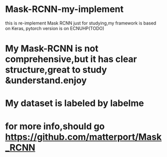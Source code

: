 # Mask-RCNN-my-implement
this is re-implement Mask RCNN just for studying,my framework is based on Keras,
pytorch version is on ECNUHP(TODO)
# My Mask-RCNN is not comprehensive,but it has clear structure,great to study &understand.enjoy
# My dataset is labeled by labelme
# for more info,should go https://github.com/matterport/Mask_RCNN
